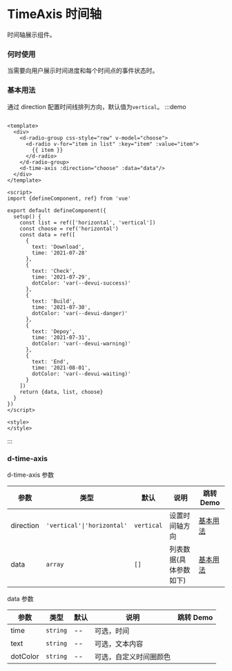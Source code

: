 # TimeAxis 时间轴

时间轴展示组件。

### 何时使用

当需要向用户展示时间进度和每个时间点的事件状态时。

### 基本用法

通过 direction 配置时间线排列方向，默认值为`vertical`。
:::demo

```vue

<template>
  <div>
    <d-radio-group css-style="row" v-model="choose">
      <d-radio v-for="item in list" :key="item" :value="item">
        {{ item }}
      </d-radio>
    </d-radio-group>
    <d-time-axis :direction="choose" :data="data"/>
  </div>
</template>

<script>
import {defineComponent, ref} from 'vue'

export default defineComponent({
  setup() {
    const list = ref(['horizontal', 'vertical'])
    const choose = ref('horizontal')
    const data = ref([
      {
        text: 'Download',
        time: '2021-07-28'
      },
      {
        text: 'Check',
        time: '2021-07-29',
        dotColor: 'var(--devui-success)'
      },
      {
        text: 'Build',
        time: '2021-07-30',
        dotColor: 'var(--devui-danger)'
      },
      {
        text: 'Depoy',
        time: '2021-07-31',
        dotColor: 'var(--devui-warning)'
      },
      {
        text: 'End',
        time: '2021-08-01',
        dotColor: 'var(--devui-waiting)'
      }
    ])
    return {data, list, choose}
  }
})
</script>

<style>
</style>
```

:::

### d-time-axis

d-time-axis 参数

| 参数           | 类型                            | 默认        | 说明         | 跳转 Demo                   |
| ------------  | ----                            | ----       | ----        | ---------                   | 
|   direction   |   `'vertical'\|'horizontal'`   | `vertical`  | 设置时间轴方向 |      [基本用法](#基本用法)     | 
|   data        |            `array`             |     `[]`        | 列表数据(具体参数如下) |    [基本用法](#基本用法)       | 


data 参数

| 参数 | 类型 | 默认 | 说明 | 跳转 Demo                   |
| ---- | ----   | ---- | ---- | ----  |
|  time|`string`|   --   |   可选，时间   |   | 
| text |`string` |  --    |   可选，文本内容   |   | 
|   dotColor   |  `string`    |   --   |   可选，自定义时间圈颜色   |   | 
